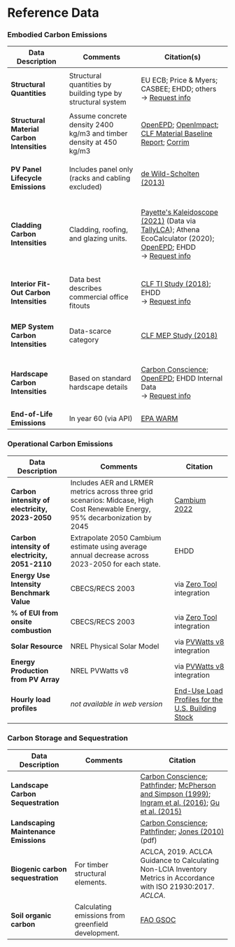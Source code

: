 # Reference Data

### Embodied Carbon Emissions

| Data Description                                                          | Comments                                                           | Citation(s)                                                                                                                                                                                                                                                                                                                                                         |
| ------------------------------------------------------------------------- | ------------------------------------------------------------------ | ------------------------------------------------------------------------------------------------------------------------------------------------------------------------------------------------------------------------------------------------------------------------------------------------------------------------------------------------------------------- |
| **Structural Quantities**                                                 | Structural quantities by building type by structural system        | <p>EU ECB; Price &#x26; Myers;  CASBEE; EHDD; others<br>→ <a href="mailto:epic@ehdd.com?Subject=Data">Request info</a></p>                                                                                                                                                                                                                                          |
| **Structural Material Carbon Intensities**                                | Assume concrete density 2400 kg/m3 and timber density at 450 kg/m3 | [OpenEPD](https://www.buildingtransparency.org/programs/openepd/); [OpenImpact](https://www.buildingtransparency.org/programs/openimpact/); [CLF Material Baseline Report](https://carbonleadershipforum.org/2021-material-baseline-report/); [Corrim](https://corrim.org/lcas-on-wood-products-library/)                                                           |
| **PV Panel Lifecycle Emissions**                                          | <p>Includes panel only<br>(racks and cabling excluded)</p>         | [de Wild-Scholten (2013)](https://doi.org/10.1016/j.solmat.2013.08.037)                                                                                                                                                                                                                                                                                             |
| **Cladding Carbon Intensities**                                           | Cladding, roofing, and glazing units.                              | <p><a href="https://www.payette.com/kaleidoscope/">Payette's Kaleidoscope (2021)</a> (Data via <a href="https://www.buildingtransparency.org/tally/tally-lca/">TallyLCA</a>); Athena EcoCalculator (2020); <a href="https://www.buildingtransparency.org/programs/openepd/">OpenEPD</a>; EHDD<br>→ <a href="mailto:epic@ehdd.com?Subject=Data">Request info</a></p> |
|                                                                           |                                                                    |                                                                                                                                                                                                                                                                                                                                                                     |
| **Interior Fit-Out Carbon Intensities**                                   | Data best describes commercial office fitouts                      | <p><a href="https://carbonleadershipforum.org/office-buildings-lca/">CLF TI Study (2018)</a>; EHDD<br>→ <a href="mailto:epic@ehdd.com?Subject=Data">Request info</a></p>                                                                                                                                                                                            |
| <p><strong>MEP System</strong><br><strong>Carbon Intensities</strong></p> | Data-scarce category                                               | [CLF MEP Study (2018)](https://carbonleadershipforum.org/office-buildings-lca/)                                                                                                                                                                                                                                                                                     |
| <p><strong>Hardscape</strong><br><strong>Carbon Intensities</strong></p>  | Based on standard hardscape details                                | <p><a href="https://carbon-conscience.web.app/">Carbon Conscience</a>; <a href="https://www.buildingtransparency.org/programs/openepd/">OpenEPD</a>; EHDD Internal Data<br>→ <a href="mailto:epic@ehdd.com?Subject=Data">Request info</a></p>                                                                                                                       |
| **End-of-Life Emissions**                                                 | In year 60 (via API)                                               | [EPA WARM](https://www.epa.gov/warm)                                                                                                                                                                                                                                                                                                                                |

### Operational Carbon Emissions

| Data Description                               | Comments                                                                                                                     | Citation                                                                              |
| ---------------------------------------------- | ---------------------------------------------------------------------------------------------------------------------------- | ------------------------------------------------------------------------------------- |
| **Carbon intensity of electricity, 2023-2050** | Includes AER and LRMER metrics across three grid scenarios: Midcase, High Cost Renewable Energy, 95% decarbonization by 2045 | [Cambium 2022](https://www.nrel.gov/analysis/cambium.html)                            |
| **Carbon intensity of electricity, 2051-2110** | Extrapolate 2050 Cambium estimate using average annual decrease across 2023-2050 for each state.                             | EHDD                                                                                  |
| **Energy Use Intensity Benchmark Value**       | CBECS/RECS 2003                                                                                                              | via [Zero Tool](https://zerotool.org/zerotool/) integration                           |
| **% of EUI from onsite combustion**            | CBECS/RECS 2003                                                                                                              | via [Zero Tool](https://zerotool.org/zerotool/) integration                           |
| **Solar Resource**                             | NREL Physical Solar Model                                                                                                    | via [PVWatts v8](https://pvwatts.nrel.gov/version\_8.php) integration                 |
| **Energy Production from PV Array**            | NREL PVWatts v8                                                                                                              | via [PVWatts v8](https://pvwatts.nrel.gov/version\_8.php) integration                 |
| **Hourly load profiles**                       | _not available in web version_                                                                                               | [End-Use Load Profiles for the U.S. Building Stock](https://doi.org/10.25984/1876417) |

### Carbon Storage and Sequestration

| Data Description                      | Comments                                           | Citation                                                                                                                                                                                                                                                                                                                                               |
| ------------------------------------- | -------------------------------------------------- | ------------------------------------------------------------------------------------------------------------------------------------------------------------------------------------------------------------------------------------------------------------------------------------------------------------------------------------------------------ |
| **Landscape Carbon Sequestration**    |                                                    | [Carbon Conscience](https://carbon-conscience.web.app/); [Pathfinder](http://climatepositivedesign.com/); [McPherson and Simpson (1999)](https://www.fs.usda.gov/research/treesearch/6779); [Ingram et al. (2016)](https://doi.org/10.21273/HORTSCI.51.8.989); [Gu et al. (2015)](https://www.sciencedirect.com/science/article/pii/S0301479715000092) |
| **Landscaping Maintenance Emissions** |                                                    | [Carbon Conscience](https://carbon-conscience.web.app/); [Pathfinder](http://climatepositivedesign.com/); [Jones (2010)](https://buildgreen.ifas.ufl.edu/ppt/Handout\_Landscaping\_Carbon\_Footprint.pdf) (pdf)                                                                                                                                        |
| **Biogenic carbon sequestration**     | For timber structural elements.                    | ACLCA, 2019. ACLCA Guidance to Calculating Non-LCIA Inventory Metrics in Accordance with ISO 21930:2017. _ACLCA._                                                                                                                                                                                                                                      |
| **Soil organic carbon**               | Calculating emissions from greenfield development. | [FAO GSOC](https://www.fao.org/soils-portal/data-hub/soil-maps-and-databases/global-soil-organic-carbon-map-gsocmap/en/)                                                                                                                                                                                                                               |
